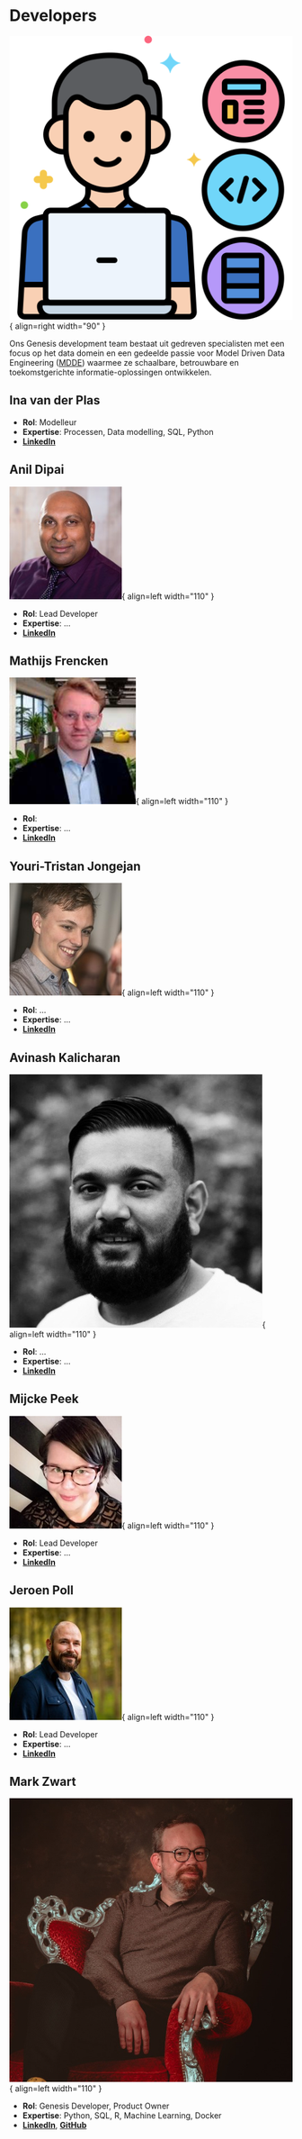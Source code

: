 # Developers

![Developers](images/developers.png){ align=right width="90" }

Ons Genesis development team bestaat uit gedreven specialisten met een focus op het data domein en een gedeelde passie voor Model Driven Data Engineering ([MDDE](https://en.wikipedia.org/wiki/Model-driven_engineering)) waarmee ze schaalbare, betrouwbare en toekomstgerichte informatie-oplossingen ontwikkelen.

## Ina van der Plas

* **Rol**: Modelleur
* **Expertise**: Processen, Data modelling, SQL, Python
* **[LinkedIn](https://github.com/sara-vries)**

## Anil Dipai

![Anil Dipai](images/developers/anil_dipai.jpeg){ align=left width="110" }

* **Rol**: Lead Developer
* **Expertise**: ...
* **[LinkedIn](https://www.linkedin.com/in/anil-dipai-3a4a096/)**

## Mathijs Frencken

![Mathijs Frencken](images/developers/mathijs_frencken.jpg){ align=left width="110" }

* **Rol**:
* **Expertise**: ...
* **[LinkedIn](https://www.linkedin.com/in/mathijsfrencken/)**

## Youri-Tristan Jongejan

![Youri-Tristan Jongejan](images/developers/youri_tristan_jongejan.jpeg){ align=left width="110" }

* **Rol**: ...
* **Expertise**: ...
* **[LinkedIn](https://www.linkedin.com/in/youritristanjongejan/)**

## Avinash Kalicharan

![Avinash Kalicharan](images/developers/avinash_kalicharan.jpeg){ align=left width="110" }

* **Rol**: ...
* **Expertise**: ...
* **[LinkedIn](https://www.linkedin.com/in/avinashkalicharan/)**

## Mijcke Peek

![Mijcke Peek](images/developers/mijcke_peek.jpeg){ align=left width="110" }

* **Rol**: Lead Developer
* **Expertise**: ...
* **[LinkedIn](https://www.linkedin.com/in/mijckepeek/)**

## Jeroen Poll

![Jeroen Poll](images/developers/jeroen_poll.jpeg){ align=left width="110" }

* **Rol**: Lead Developer
* **Expertise**: ...
* **[LinkedIn](https://www.linkedin.com/in/jeroenpoll/)**

## Mark Zwart

![Mark Zwart](images/developers/mark_zwart.jpeg){ align=left width="110" }

* **Rol**: Genesis Developer, Product Owner
* **Expertise**: Python, SQL, R, Machine Learning, Docker
* **[LinkedIn](https://www.linkedin.com/in/markzwart76/)**, **[GitHub](https://github.com/mark-me)**
